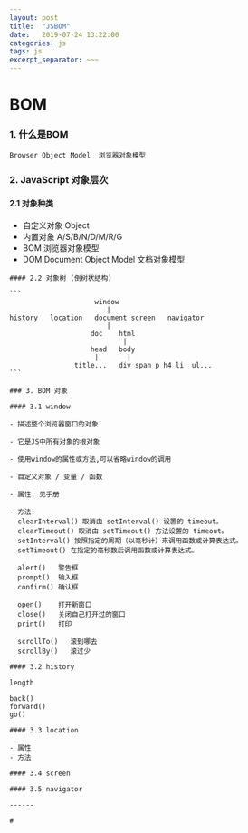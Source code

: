 ```yaml
---
layout: post
title:  "JSBOM"
date:   2019-07-24 13:22:00
categories: js
tags: js
excerpt_separator: ~~~
---
```

# BOM

### 1. 什么是BOM

```
Browser Object Model  浏览器对象模型
```

### 2. JavaScript 对象层次

#### 2.1 对象种类

- 自定义对象 Object
- 内置对象  A/S/B/N/D/M/R/G
- BOM 浏览器对象模型
- DOM Document Object Model  文档对象模型
~~~
#### 2.2 对象树 (倒树状结构)

```
                     window
                        |
history   location   document screen   navigator
                        |
                    doc    html
                            |
                    head   body
                     |       |
                title...   div span p h4 li  ul...
```

### 3. BOM 对象

#### 3.1 window

- 描述整个浏览器窗口的对象

- 它是JS中所有对象的根对象

- 使用window的属性或方法,可以省略window的调用

- 自定义对象 / 变量 / 函数

- 属性: 见手册

- 方法: 
  clearInterval() 取消由 setInterval() 设置的 timeout。 
  clearTimeout() 取消由 setTimeout() 方法设置的 timeout。 
  setInterval() 按照指定的周期（以毫秒计）来调用函数或计算表达式。 
  setTimeout() 在指定的毫秒数后调用函数或计算表达式。 

  alert()   警告框
  prompt()  输入框
  confirm() 确认框

  open()    打开新窗口
  close()   关闭自己打开过的窗口
  print()   打印

  scrollTo()   滚到哪去
  scrollBy()   滚过少

#### 3.2 history

length

back()
forward()
go()

#### 3.3 location

- 属性 
- 方法 

#### 3.4 screen

#### 3.5 navigator

------

# 
